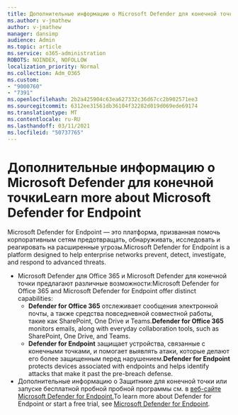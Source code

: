 ```yaml
---
title: Дополнительные информацию о Microsoft Defender для конечной точки
ms.author: v-jmathew
author: v-jmathew
manager: dansimp
audience: Admin
ms.topic: article
ms.service: o365-administration
ROBOTS: NOINDEX, NOFOLLOW
localization_priority: Normal
ms.collection: Adm_O365
ms.custom:
- "9000760"
- "7391"
ms.openlocfilehash: 2b2a425904c63ea627332c36d67cc2b902571ee3
ms.sourcegitcommit: 6312ee31561db36104f32282d019d069ede69174
ms.translationtype: MT
ms.contentlocale: ru-RU
ms.lasthandoff: 03/11/2021
ms.locfileid: "50737765"
---
```

# <a name="learn-more-about-microsoft-defender-for-endpoint"></a><span data-ttu-id="8b087-102">Дополнительные информацию о Microsoft Defender для конечной точки</span><span class="sxs-lookup"><span data-stu-id="8b087-102">Learn more about Microsoft Defender for Endpoint</span></span>

<span data-ttu-id="8b087-103">Microsoft Defender for Endpoint — это платформа, призванная помочь корпоративным сетям предотвращать, обнаруживать, исследовать и реагировать на расширенные угрозы.</span><span class="sxs-lookup"><span data-stu-id="8b087-103">Microsoft Defender for Endpoint is a platform designed to help enterprise networks prevent, detect, investigate, and respond to advanced threats.</span></span>

- <span data-ttu-id="8b087-104">Microsoft Defender для Office 365 и Microsoft Defender для конечной точки предлагают различные возможности:</span><span class="sxs-lookup"><span data-stu-id="8b087-104">Microsoft Defender for Office 365 and Microsoft Defender for Endpoint offer distinct capabilities:</span></span>
  - <span data-ttu-id="8b087-105">**Defender for Office 365** отслеживает сообщения электронной почты, а также средства повседневной совместной работы, такие как SharePoint, One Drive и Teams.</span><span class="sxs-lookup"><span data-stu-id="8b087-105">**Defender for Office 365** monitors emails, along with everyday collaboration tools, such as SharePoint, One Drive, and Teams.</span></span>
  - <span data-ttu-id="8b087-106">**Defender for Endpoint** защищает устройства, связанные с конечными точками, и помогает выявлять атаки, которые делают его более защищенным перед нарушением.</span><span class="sxs-lookup"><span data-stu-id="8b087-106">**Defender for Endpoint** protects devices associated with endpoints and helps identify attacks that make it past the pre-breach defense.</span></span>
- <span data-ttu-id="8b087-107">Дополнительные информацию о Защитнике для конечной точки или запуске бесплатной пробной пробной программы см. в [веб-сайте Microsoft Defender for Endpoint.](https://go.microsoft.com/fwlink/?linkid=2094113)</span><span class="sxs-lookup"><span data-stu-id="8b087-107">To learn more about Defender for Endpoint or start a free trial, see [Microsoft Defender for Endpoint](https://go.microsoft.com/fwlink/?linkid=2094113).</span></span>
